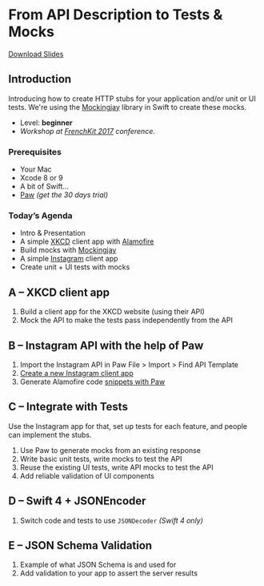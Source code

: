# From API Description to Tests & Mocks

[Download Slides](https://github.com/FrenchKit/PawClassroom/blob/master/FrenchKit%202017%20Paw%20Workshop.pdf)

## Introduction

Introducing how to create HTTP stubs for your application and/or unit or UI tests. We're using the [Mockingjay](https://github.com/kylef-archive/Mockingjay) library in Swift to create these mocks.

* Level: **beginner**
* *Workshop at [FrenchKit 2017](http://frenchkit.fr/) conference.*

### Prerequisites

* Your Mac
* Xcode 8 or 9
* A bit of Swift…
* [Paw](https://paw.cloud) *(get the 30 days trial)*

### Today’s Agenda

* Intro & Presentation
* A simple [XKCD](https://xkcd.com/) client app with [Alamofire](https://github.com/Alamofire/Alamofire)
* Build mocks with [Mockingjay](https://github.com/kylef-archive/Mockingjay)
* A simple [Instagram](https://www.instagram.com/) client app
* Create unit + UI tests with mocks

## A – XKCD client app

1. Build a client app for the XKCD website (using their API)
2. Mock the API to make the tests pass independently from the API

## B – Instagram API with the help of Paw

1. Import the Instagram API in Paw File > Import > Find API Template
2. [Create a new Instagram client app](https://www.instagram.com/developer/clients/register/)
3. Generate Alamofire code [snippets with Paw](https://paw.cloud/extensions/SwiftAlamofireCodeGenerator)

## C – Integrate with Tests

Use the Instagram app for that, set up tests for each feature, and people can implement the stubs.

1. Use Paw to generate mocks from an existing response
2. Write basic unit tests, write mocks to test the API
3. Reuse the existing UI tests, write API mocks to test the API
4. Add reliable validation of UI components

## D – Swift 4 + JSONEncoder

1. Switch code and tests to use `JSONDecoder` *(Swift 4 only)*

## E – JSON Schema Validation

1. Example of what JSON Schema is and used for
2. Add validation to your app to assert the server results
